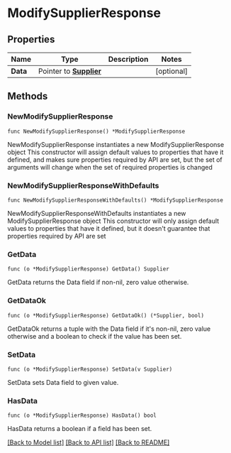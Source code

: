 # ModifySupplierResponse

## Properties

Name | Type | Description | Notes
------------ | ------------- | ------------- | -------------
**Data** | Pointer to [**Supplier**](Supplier.md) |  | [optional] 

## Methods

### NewModifySupplierResponse

`func NewModifySupplierResponse() *ModifySupplierResponse`

NewModifySupplierResponse instantiates a new ModifySupplierResponse object
This constructor will assign default values to properties that have it defined,
and makes sure properties required by API are set, but the set of arguments
will change when the set of required properties is changed

### NewModifySupplierResponseWithDefaults

`func NewModifySupplierResponseWithDefaults() *ModifySupplierResponse`

NewModifySupplierResponseWithDefaults instantiates a new ModifySupplierResponse object
This constructor will only assign default values to properties that have it defined,
but it doesn't guarantee that properties required by API are set

### GetData

`func (o *ModifySupplierResponse) GetData() Supplier`

GetData returns the Data field if non-nil, zero value otherwise.

### GetDataOk

`func (o *ModifySupplierResponse) GetDataOk() (*Supplier, bool)`

GetDataOk returns a tuple with the Data field if it's non-nil, zero value otherwise
and a boolean to check if the value has been set.

### SetData

`func (o *ModifySupplierResponse) SetData(v Supplier)`

SetData sets Data field to given value.

### HasData

`func (o *ModifySupplierResponse) HasData() bool`

HasData returns a boolean if a field has been set.


[[Back to Model list]](../README.md#documentation-for-models) [[Back to API list]](../README.md#documentation-for-api-endpoints) [[Back to README]](../README.md)


